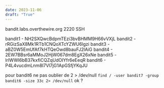 ```yaml
---
date: 2023-11-06
draft: "True"
---
```


bandit.labs.overthewire.org
2220
SSH

bandit1 - NH2SXQwcBdpmTEzi3bvBHMM9H66vVXjL
bandit2 - rRGizSaX8Mk1RTb1CNQoXTcYZWU6lgzi
bandit3 - aBZ0W5EmUfAf7kHTQeOwd8bauFJ2lAiG
bandit4 - 2EW7BBsr6aMMoJ2HjW067dm8EgX26xNe
bandit5 - lrIWWI6bB37kxfiCQZqUdOIYfr6eEeqR
bandit6 - P4L4vucdmLnm8I7Vl7jG1ApGSfjYKqJU

pour bandit6 ne pas oublier de 2 > /dev/null 
`find / -user bandit7 -group bandit6 -size 33c 2> /dev/null` ok ?
